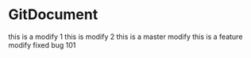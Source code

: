 # GitDocument
this is a modify 1
this is modify 2
this is a master modify
this is a feature modify
fixed bug 101
